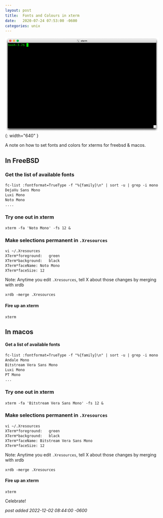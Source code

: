 ```yaml
---
layout:	post
title:	Fonts and Colours in xterm
date:	2020-07-24 07:53:00 -0600
categories:	unix
---
```

![macos xterm color](/assets/img/xterm-color.png){: width="640" }

A note on how to set fonts and colors for xterms for freebsd & macos.

<!--more-->

## In FreeBSD

### Get the list of available fonts

```
fc-list :fontformat=TrueType -f "%{family}\n" | sort -u | grep -i mono
DejaVu Sans Mono
Luxi Mono
Noto Mono
....
```

### Try one out in xterm

`xterm -fa 'Noto Mono' -fs 12 &`

### Make selections permanent in `.Xresources`

```
vi ~/.Xresources
XTerm*foreground:   green
XTerm*background:   black
XTerm*faceName: Noto Mono
XTerm*faceSize: 12
```

Note: Anytime you edit `.Xresources`, tell X about those changes by merging with xrdb

`xrdb -merge .Xresources`

#### Fire up an xterm

`xterm`

## In macos

#### Get a list of available fonts

```
fc-list :fontformat=TrueType -f "%{family}\n" | sort -u | grep -i mono
Andale Mono
Bitstream Vera Sans Mono
Luxi Mono
PT Mono
...
```

### Try one out in xterm

`xterm -fa 'Bitstream Vera Sans Mono' -fs 12 &`

### Make selections permanent in `.Xresources`

```
vi ~/.Xresources
XTerm*foreground:   green
XTerm*background:   black
XTerm*faceName: Bitstream Vera Sans Mono
XTerm*faceSize: 12
```

Note: Anytime you edit `.Xresources`, tell X about those changes by merging with xrdb

`xrdb -merge .Xresources`

#### Fire up an xterm

`xterm`

Celebrate!

*post added 2022-12-02 08:44:00 -0600*